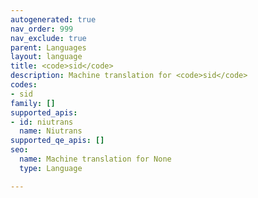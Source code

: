 ```yaml
---
autogenerated: true
nav_order: 999
nav_exclude: true
parent: Languages
layout: language
title: <code>sid</code>
description: Machine translation for <code>sid</code>
codes:
- sid
family: []
supported_apis:
- id: niutrans
  name: Niutrans
supported_qe_apis: []
seo:
  name: Machine translation for None
  type: Language

---
```


